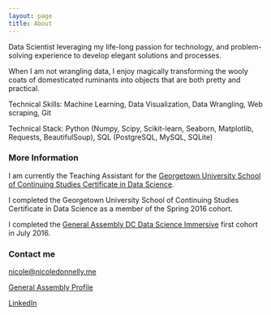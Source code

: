 ```yaml
---
layout: page
title: About
---
```


Data Scientist leveraging my life-long passion for technology, and problem-solving experience to develop elegant solutions and processes.

When I am not wrangling data, I enjoy magically transforming the wooly coats of domesticated ruminants into objects that are both pretty and practical.

Technical Skills: Machine Learning, Data Visualization, Data Wrangling, Web scraping, Git

Technical Stack: Python (Numpy, Scipy, Scikit-learn, Seaborn, Matplotlib, Requests, BeautifulSoup), SQL (PostgreSQL, MySQL, SQLite)

### More Information

I am currently the Teaching Assistant for the [Georgetown University School of Continuing Studies Certificate in Data Science](http://scs.georgetown.edu/programs_nc/CE0124/data-analytics).

I completed the Georgetown University School of Continuing Studies Certificate in Data Science as a member of the Spring 2016 cohort.

I completed the [General Assembly DC Data Science Immersive](https://generalassemb.ly/education/data-science-immersive) first cohort in July 2016.

### Contact me

[nicole@nicoledonnelly.me](mailto:nicole@nicoledonnelly.me)

[General Assembly Profile](https://profiles.generalassemb.ly/profiles/nicoledonnelly)

[LinkedIn](https://www.linkedin.com/in/nicoleadonnelly)
